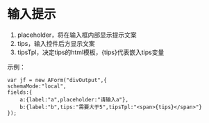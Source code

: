 # 输入提示

1. placeholder，将在输入框内部显示提示文案
2. tips，输入控件后方显示文案
3. tipsTpl，决定tips的html模板，{tips}代表嵌入tips变量


示例：

    var jf = new AForm("divOutput",{
    schemaMode:"local",
    fields:{
        a:{label:"a",placeholder:"请输入a"},
        b:{label:"b",tips:"需要大于5",tipsTpl:"<span>{tips}</span>"}
    });

